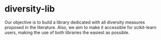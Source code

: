 # diversity-lib
Our objective is to build a library dedicated with all diversity measures proposed in the literature. Also, we aim to make it accessible for scikit-learn users, making the use of both libraries the easiest as possible.

